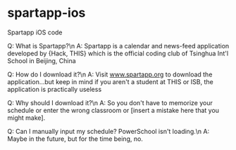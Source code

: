 # spartapp-ios
Spartapp iOS code

Q: What is Spartapp?\n
A: Spartapp is a calendar and news-feed application developed by {Hack, THIS}
which is the official coding club of Tsinghua Int'l School in Beijing, China

Q: How do I download it?\n
A: Visit www.spartapp.org to download the application...but keep in mind if you
aren't a student at THIS or ISB, the application is practically useless

Q: Why should I download it?\n
A: So you don't have to memorize your schedule or enter the wrong classroom or
[insert a mistake here that you might make].

Q: Can I manually input my schedule? PowerSchool isn't loading.\n
A: Maybe in the future, but for the time being, no.

